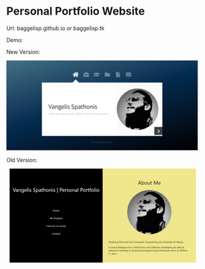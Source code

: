 # Personal Portfolio Website

Url:
baggelisp.github.io or baggelisp.tk


Demo:

New Version:

![alt text](https://github.com/baggelisp/baggelisp.github.io/blob/master/2.png?raw=true)

Old Version:

![alt text](https://github.com/baggelisp/baggelisp.github.io/blob/master/1.jpg?raw=true)
